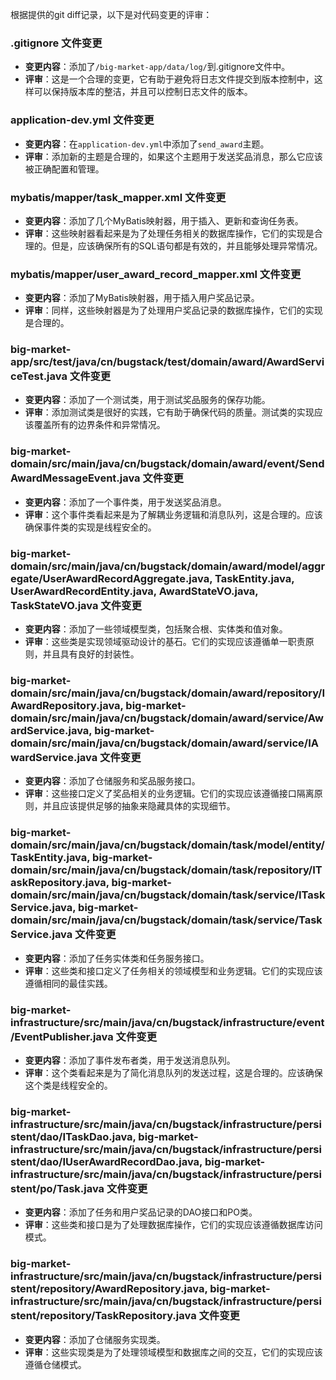 根据提供的git diff记录，以下是对代码变更的评审：

### .gitignore 文件变更
- **变更内容**：添加了`/big-market-app/data/log/`到.gitignore文件中。
- **评审**：这是一个合理的变更，它有助于避免将日志文件提交到版本控制中，这样可以保持版本库的整洁，并且可以控制日志文件的版本。

### application-dev.yml 文件变更
- **变更内容**：在`application-dev.yml`中添加了`send_award`主题。
- **评审**：添加新的主题是合理的，如果这个主题用于发送奖品消息，那么它应该被正确配置和管理。

### mybatis/mapper/task_mapper.xml 文件变更
- **变更内容**：添加了几个MyBatis映射器，用于插入、更新和查询任务表。
- **评审**：这些映射器看起来是为了处理任务相关的数据库操作，它们的实现是合理的。但是，应该确保所有的SQL语句都是有效的，并且能够处理异常情况。

### mybatis/mapper/user_award_record_mapper.xml 文件变更
- **变更内容**：添加了MyBatis映射器，用于插入用户奖品记录。
- **评审**：同样，这些映射器是为了处理用户奖品记录的数据库操作，它们的实现是合理的。

### big-market-app/src/test/java/cn/bugstack/test/domain/award/AwardServiceTest.java 文件变更
- **变更内容**：添加了一个测试类，用于测试奖品服务的保存功能。
- **评审**：添加测试类是很好的实践，它有助于确保代码的质量。测试类的实现应该覆盖所有的边界条件和异常情况。

### big-market-domain/src/main/java/cn/bugstack/domain/award/event/SendAwardMessageEvent.java 文件变更
- **变更内容**：添加了一个事件类，用于发送奖品消息。
- **评审**：这个事件类看起来是为了解耦业务逻辑和消息队列，这是合理的。应该确保事件类的实现是线程安全的。

### big-market-domain/src/main/java/cn/bugstack/domain/award/model/aggregate/UserAwardRecordAggregate.java, TaskEntity.java, UserAwardRecordEntity.java, AwardStateVO.java, TaskStateVO.java 文件变更
- **变更内容**：添加了一些领域模型类，包括聚合根、实体类和值对象。
- **评审**：这些类是实现领域驱动设计的基石。它们的实现应该遵循单一职责原则，并且具有良好的封装性。

### big-market-domain/src/main/java/cn/bugstack/domain/award/repository/IAwardRepository.java, big-market-domain/src/main/java/cn/bugstack/domain/award/service/AwardService.java, big-market-domain/src/main/java/cn/bugstack/domain/award/service/IAwardService.java 文件变更
- **变更内容**：添加了仓储服务和奖品服务接口。
- **评审**：这些接口定义了奖品相关的业务逻辑。它们的实现应该遵循接口隔离原则，并且应该提供足够的抽象来隐藏具体的实现细节。

### big-market-domain/src/main/java/cn/bugstack/domain/task/model/entity/TaskEntity.java, big-market-domain/src/main/java/cn/bugstack/domain/task/repository/ITaskRepository.java, big-market-domain/src/main/java/cn/bugstack/domain/task/service/ITaskService.java, big-market-domain/src/main/java/cn/bugstack/domain/task/service/TaskService.java 文件变更
- **变更内容**：添加了任务实体类和任务服务接口。
- **评审**：这些类和接口定义了任务相关的领域模型和业务逻辑。它们的实现应该遵循相同的最佳实践。

### big-market-infrastructure/src/main/java/cn/bugstack/infrastructure/event/EventPublisher.java 文件变更
- **变更内容**：添加了事件发布者类，用于发送消息队列。
- **评审**：这个类看起来是为了简化消息队列的发送过程，这是合理的。应该确保这个类是线程安全的。

### big-market-infrastructure/src/main/java/cn/bugstack/infrastructure/persistent/dao/ITaskDao.java, big-market-infrastructure/src/main/java/cn/bugstack/infrastructure/persistent/dao/IUserAwardRecordDao.java, big-market-infrastructure/src/main/java/cn/bugstack/infrastructure/persistent/po/Task.java 文件变更
- **变更内容**：添加了任务和用户奖品记录的DAO接口和PO类。
- **评审**：这些类和接口是为了处理数据库操作，它们的实现应该遵循数据库访问模式。

### big-market-infrastructure/src/main/java/cn/bugstack/infrastructure/persistent/repository/AwardRepository.java, big-market-infrastructure/src/main/java/cn/bugstack/infrastructure/persistent/repository/TaskRepository.java 文件变更
- **变更内容**：添加了仓储服务实现类。
- **评审**：这些实现类是为了处理领域模型和数据库之间的交互，它们的实现应该遵循仓储模式。

